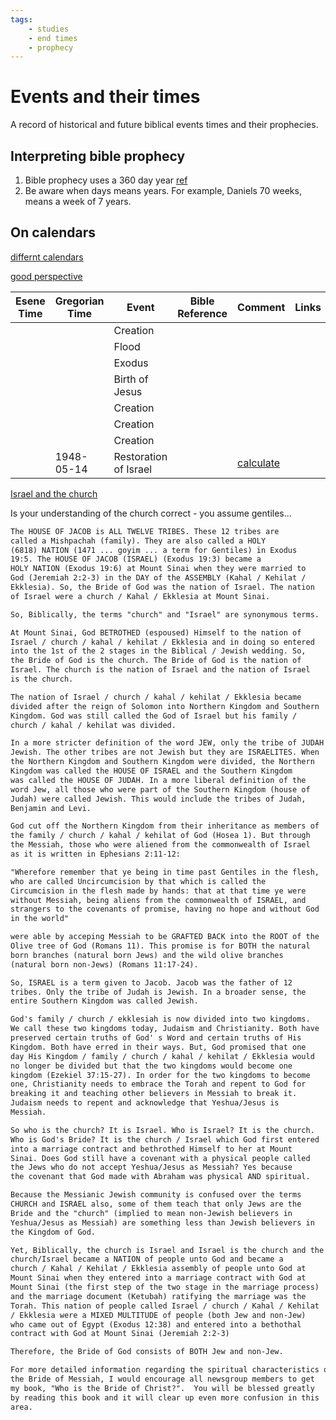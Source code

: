```yaml
---
tags:
    - studies
    - end times
    - prophecy
---
```


# Events and their times

A record of historical and future biblical events times and their prophecies.

## Interpreting bible prophecy

1. Bible prophecy uses a 360 day year [ref]()
1. Be aware when days means years. For example, Daniels 70 weeks, means a week of 7 years.

## On calendars

[differnt calendars](https://www.becomingonestickinhishand.com/calendars.html)

[good perspective](https://www.hebrew4christians.com/Holidays/Calendar/calendar.html)

| Esene Time | Gregorian Time | Event | Bible Reference | Comment | Links |
|---|---|---|---|---|---|
|||Creation||||
|||Flood||||
|||Exodus||||
|||Birth of Jesus||||
|||Creation||||
|||Creation||||
|||Creation||||
|| 1948-05-14 |Restoration of Israel|| [calculate](https://www.hebroots.org/hebrootsarchive/9808/9808_m.html#:~:text=On%20May%2014%2C%201948%2C%20the%20Jewish%20people%20proclaimed,as%20a%20sovereign%2C%20independent%20state%20among%20the%20nations.) |



[Israel and the church](https://www.hebroots.org/hebrootsarchive/9802/980225_c.html)

Is your understanding of the church correct - you assume gentiles...

```txt
The HOUSE OF JACOB is ALL TWELVE TRIBES. These 12 tribes are 
called a Mishpachah (family). They are also called a HOLY 
(6818) NATION (1471 ... goyim ... a term for Gentiles) in Exodus 
19:5. The HOUSE OF JACOB (ISRAEL) (Exodus 19:3) became a 
HOLY NATION (Exodus 19:6) at Mount Sinai when they were married to 
God (Jeremiah 2:2-3) in the DAY of the ASSEMBLY (Kahal / Kehilat / 
Ekklesia). So, the Bride of God was the nation of Israel. The nation 
of Israel were a church / Kahal / Ekklesia at Mount Sinai. 

So, Biblically, the terms "church" and "Israel" are synonymous terms. 

At Mount Sinai, God BETROTHED (espoused) Himself to the nation of 
Israel / church / kahal / kehilat / Ekklesia and in doing so entered 
into the 1st of the 2 stages in the Biblical / Jewish wedding. So, 
the Bride of God is the church. The Bride of God is the nation of 
Israel. The church is the nation of Israel and the nation of Israel 
is the church. 

The nation of Israel / church / kahal / kehilat / Ekklesia became 
divided after the reign of Solomon into Northern Kingdom and Southern 
Kingdom. God was still called the God of Israel but his family / 
church / kahal / kehilat was divided. 

In a more stricter definition of the word JEW, only the tribe of JUDAH is 
Jewish. The other tribes are not Jewish but they are ISRAELITES. When 
the Northern Kingdom and Southern Kingdom were divided, the Northern 
Kingdom was called the HOUSE OF ISRAEL and the Southern Kingdom 
was called the HOUSE OF JUDAH. In a more liberal definition of the 
word Jew, all those who were part of the Southern Kingdom (house of 
Judah) were called Jewish. This would include the tribes of Judah, 
Benjamin and Levi.

God cut off the Northern Kingdom from their inheritance as members of 
the family / church / kahal / kehilat of God (Hosea 1). But through 
the Messiah, those who were aliened from the commonwealth of Israel 
as it is written in Ephesians 2:11-12:

"Wherefore remember that ye being in time past Gentiles in the flesh, 
who are called Uncircumcision by that which is called the 
Circumcision in the flesh made by hands: that at that time ye were 
without Messiah, being aliens from the commonwealth of ISRAEL, and 
strangers to the covenants of promise, having no hope and without God 
in the world"

were able by acceping Messiah to be GRAFTED BACK into the ROOT of the 
Olive tree of God (Romans 11). This promise is for BOTH the natural 
born branches (natural born Jews) and the wild olive branches 
(natural born non-Jews) (Romans 11:17-24). 

So, ISRAEL is a term given to Jacob. Jacob was the father of 12 
tribes. Only the tribe of Judah is Jewish. In a broader sense, the 
entire Southern Kingdom was called Jewish. 

God's family / church / ekklesiah is now divided into two kingdoms. 
We call these two kingdoms today, Judaism and Christianity. Both have 
preserved certain truths of God' s Word and certain truths of His 
Kingdom. Both have erred in their ways. But, God promised that one 
day His Kingdom / family / church / kahal / kehilat / Ekklesia would 
no longer be divided but that the two kingdoms would become one 
kingdom (Ezekiel 37:15-27). In order for the two kingdoms to become 
one, Christianity needs to embrace the Torah and repent to God for 
breaking it and teaching other believers in Messiah to break it. 
Judaism needs to repent and acknowledge that Yeshua/Jesus is 
Messiah. 

So who is the church? It is Israel. Who is Israel? It is the church. 
Who is God's Bride? It is the church / Israel which God first entered 
into a marriage contract and bethrothed Himself to her at Mount 
Sinai. Does God still have a covenant with a physical people called 
the Jews who do not accept Yeshua/Jesus as Messiah? Yes because
the covenant that God made with Abraham was physical AND spiritual. 

Because the Messianic Jewish community is confused over the terms 
CHURCH and ISRAEL also, some of them teach that only Jews are the 
Bride and the "church" (implied to mean non-Jewish believers in 
Yeshua/Jesus as Messiah) are something less than Jewish believers in 
the Kingdom of God.

Yet, Biblically, the church is Israel and Israel is the church and the 
church/Israel became a NATION of people unto God and became a 
church / Kahal / Kehilat / Ekklesia assembly of people unto God at 
Mount Sinai when they entered into a marriage contract with God at 
Mount Sinai (the first step of the two stage in the marriage process) 
and the marriage document (Ketubah) ratifying the marriage was the 
Torah. This nation of people called Israel / church / Kahal / Kehilat 
/ Ekklesia were a MIXED MULTITUDE of people (both Jew and non-Jew) 
who came out of Egypt (Exodus 12:38) and entered into a bethothal 
contract with God at Mount Sinai (Jeremiah 2:2-3)

Therefore, the Bride of God consists of BOTH Jew and non-Jew.

For more detailed information regarding the spiritual characteristics of 
the Bride of Messiah, I would encourage all newsgroup members to get 
my book, "Who is the Bride of Christ?".  You will be blessed greatly 
by reading this book and it will clear up even more confusion in this 
area.
```